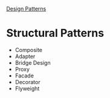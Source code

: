 [Design Patterns](../README.md)

# Structural Patterns
- Composite
- Adapter
- Bridge Design
- Proxy
- Facade
- Decorator
- Flyweight
